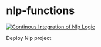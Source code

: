 # nlp-functions
[![Continous Integration of Nlp Logic](https://github.com/mamadcamzis/nlp-functions/actions/workflows/main.yml/badge.svg)](https://github.com/mamadcamzis/nlp-functions/actions/workflows/main.yml)


Deploy Nlp project

